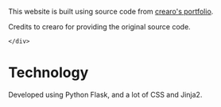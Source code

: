 <!DOCTYPE html>
<html lang="en">
<head>
    <meta charset="UTF-8">
    <meta name="viewport" content="width=device-width, initial-scale=1.0">
    <title>Credits</title>
</head>
<body>
    <div>
        <p>This website is built using source code from <a href="https://github.com/crearo/portfolio">crearo's portfolio</a>.</p>
        <p>Credits to crearo for providing the original source code.</p>
        
    </div>
# Technology

Developed using Python Flask, and a lot of CSS and Jinja2.
</body>
</html>

